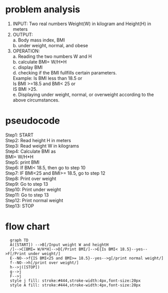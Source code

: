 # problem analysis
1. INPUT: Two real numbers Weight(W) in kilogram and Height(H) in meters  
2. OUTPUT:  
    a. Body mass index, BMI  
    b. under weight, normal, and obese
3. OPERATION:  
    a. Reading the two numbers W and H  
    b. calculate BMI= W/H*H  
    c. display BMI  
    d. checking if the BMI fullfills certain parameters.  
    Example: Is BMI less than 18.5 or  
             Is BMI >=18.5 and BMI< 25 or  
             IS BMI >25.  
    e. Displaying under weight, normal, or overweight according to the above circumstances.  
# pseudocode 
Step1: START  
Step2: Read height H in meters  
Step3: Read weight W in kilograms  
Step4: Calculate BMI as  
                 BMI= W/H*H  
Step5: print BMI  
Step6: If BMI< 18.5, then go to step 10  
Step7: IF BMI<25 and BMI>= 18.5, go to step 12  
Step8: Print over weight  
Step9: Go to step 13  
Step10: Print under weight  
Step11: Go to step 13  
Step12: Print normal weight  
Step13: STOP  
# flow chart   
```mermaid
  graph TD  
  A([START]) -->B[/Input weight W and heightH  
  /]-->C[BMI= W/H*H]-->D[/Print BMI/]-->E{Is BMI< 18.5}--yes-->F[/Print under weight/]  
  E--NO-->f{IS BMI<25 and BMI>= 18.5}--yes-->g[/print normal weight/]  
  f--NO-->h[/print over weight/]
  h-->j([STOP])  
  g-->j
  F-->j  
  style j fill: stroke:#444,stroke-width:4px,font-size:20px  
  style A fill: stroke:#444,stroke-width:4px,font-size:20px  

    




